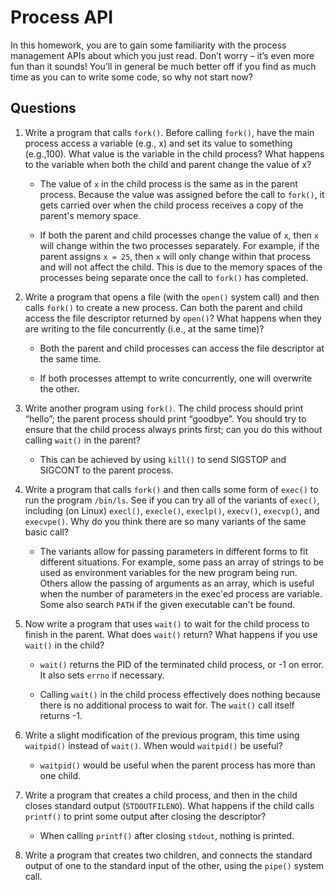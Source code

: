 # Process API

In this homework, you are to gain some familiarity with the process management APIs about which you just read. Don’t worry – it’s even more fun than it sounds! You’ll in general be much better off if you find as much time as you can to write some code, so why not start now?

## Questions

1. Write a program that calls `fork()`. Before calling `fork()`, have the main process access a variable (e.g., x) and set its value to something (e.g.,100). What value is the variable in the child process? What happens to the variable when both the child and parent change the value of x?

    - The value of `x` in the child process is the same as in the parent process. Because the value was assigned before the call to `fork()`, it gets carried over when the child process receives a copy of the parent's memory space.

    - If both the parent and child processes change the value of `x`, then `x` will change within the two processes separately. For example, if the parent assigns `x = 25`, then `x` will only change within that process and will not affect the child. This is due to the memory spaces of the processes being separate once the call to `fork()` has completed.


2. Write a program that opens a file (with the `open()` system call) and then calls `fork()` to create a new process. Can both the parent and child access the file descriptor returned by `open()`? What happens when they are writing to the file concurrently (i.e., at the same time)?

    - Both the parent and child processes can access the file descriptor at the same time.

    - If both processes attempt to write concurrently, one will overwrite the other.


3. Write another program using `fork()`. The child process should print “hello”; the parent process should print “goodbye”. You should try to ensure that the child process always prints first; can you do this without calling `wait()` in the parent?

    - This can be achieved by using `kill()` to send SIGSTOP and SIGCONT to the parent process.


4. Write a program that calls `fork()` and then calls some form of `exec()` to run the program `/bin/ls`. See if you can try all of the variants of `exec()`, including (on Linux) `execl()`, `execle()`, `execlp()`, `execv()`, `execvp()`, and `execvpe()`.  Why do you think there are so many variants of the same basic call?

    - The variants allow for passing parameters in different forms to fit different situations. For example, some pass an array of strings to be used as environment variables for the new program being run. Others allow the passing of arguments as an array, which is useful when the number of parameters in the exec'ed process are variable. Some also search `PATH` if the given executable can't be found.


5. Now write a program that uses `wait()` to wait for the child process to finish in the parent. What does `wait()` return? What happens if you use `wait()` in the child?

    - `wait()` returns the PID of the terminated child process, or -1 on error. It also sets `errno` if necessary.

    - Calling `wait()` in the child process effectively does nothing because there is no additional process to wait for. The `wait()` call itself returns -1.


6. Write a slight modification of the previous program, this time using `waitpid()` instead of  `wait()`. When would `waitpid()` be useful?

    - `waitpid()` would be useful when the parent process has more than one child.


7. Write a program that creates a child process, and then in the child closes standard output (`STDOUTFILENO`). What happens if the child calls `printf()` to print some output after closing the descriptor?

    - When calling `printf()` after closing `stdout`, nothing is printed.


8. Write a program that creates two children, and connects the standard output of one to the standard input of the other, using the `pipe()` system call.
